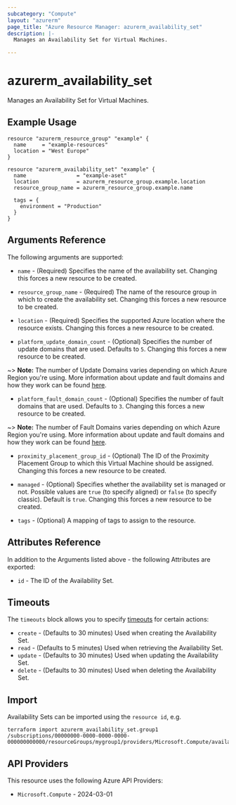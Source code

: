 ```yaml
---
subcategory: "Compute"
layout: "azurerm"
page_title: "Azure Resource Manager: azurerm_availability_set"
description: |-
  Manages an Availability Set for Virtual Machines.

---
```


# azurerm_availability_set

Manages an Availability Set for Virtual Machines.

## Example Usage

```hcl
resource "azurerm_resource_group" "example" {
  name     = "example-resources"
  location = "West Europe"
}

resource "azurerm_availability_set" "example" {
  name                = "example-aset"
  location            = azurerm_resource_group.example.location
  resource_group_name = azurerm_resource_group.example.name

  tags = {
    environment = "Production"
  }
}
```

## Arguments Reference

The following arguments are supported:

* `name` - (Required) Specifies the name of the availability set. Changing this forces a new resource to be created.

* `resource_group_name` - (Required) The name of the resource group in which to create the availability set. Changing this forces a new resource to be created.

* `location` - (Required) Specifies the supported Azure location where the resource exists. Changing this forces a new resource to be created.

* `platform_update_domain_count` - (Optional) Specifies the number of update domains that are used. Defaults to `5`. Changing this forces a new resource to be created.

~> **Note:** The number of Update Domains varies depending on which Azure Region you're using. More information about update and fault domains and how they work can be found [here](https://learn.microsoft.com/en-us/azure/virtual-machines/availability-set-overview).

* `platform_fault_domain_count` - (Optional) Specifies the number of fault domains that are used. Defaults to `3`. Changing this forces a new resource to be created.

~> **Note:** The number of Fault Domains varies depending on which Azure Region you're using. More information about update and fault domains and how they work can be found [here](https://learn.microsoft.com/en-us/azure/virtual-machines/availability-set-overview).

* `proximity_placement_group_id` - (Optional) The ID of the Proximity Placement Group to which this Virtual Machine should be assigned. Changing this forces a new resource to be created.

* `managed` - (Optional) Specifies whether the availability set is managed or not. Possible values are `true` (to specify aligned) or `false` (to specify classic). Default is `true`. Changing this forces a new resource to be created.

* `tags` - (Optional) A mapping of tags to assign to the resource.

## Attributes Reference

In addition to the Arguments listed above - the following Attributes are exported:

* `id` - The ID of the Availability Set.

## Timeouts

The `timeouts` block allows you to specify [timeouts](https://developer.hashicorp.com/terraform/language/resources/configure#define-operation-timeouts) for certain actions:

* `create` - (Defaults to 30 minutes) Used when creating the Availability Set.
* `read` - (Defaults to 5 minutes) Used when retrieving the Availability Set.
* `update` - (Defaults to 30 minutes) Used when updating the Availability Set.
* `delete` - (Defaults to 30 minutes) Used when deleting the Availability Set.

## Import

Availability Sets can be imported using the `resource id`, e.g.

```shell
terraform import azurerm_availability_set.group1 /subscriptions/00000000-0000-0000-0000-000000000000/resourceGroups/mygroup1/providers/Microsoft.Compute/availabilitySets/webAvailSet
```

## API Providers
<!-- This section is generated, changes will be overwritten -->
This resource uses the following Azure API Providers:

* `Microsoft.Compute` - 2024-03-01
